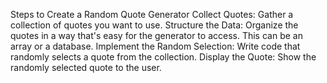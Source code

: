 Steps to Create a Random Quote Generator
Collect Quotes: Gather a collection of quotes you want to use.
Structure the Data: Organize the quotes in a way that's easy for the generator to access. This can be an array or a database.
Implement the Random Selection: Write code that randomly selects a quote from the collection.
Display the Quote: Show the randomly selected quote to the user.
